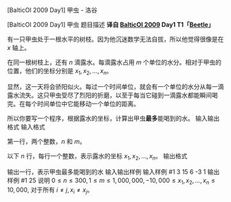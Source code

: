 



[BalticOI 2009 Day1] 甲虫 - 洛谷














[BalticOI 2009 Day1] 甲虫
题目描述
**译自 [BalticOI 2009](http://www.csc.kth.se/contest/boi/tasks.php) Day1 T1「[Beetle](http://www.csc.kth.se/contest/boi/beetle.pdf)」**

有一只甲虫处于一根水平的树枝。因为他沉迷数学无法自拔，所以他觉得很像是在 $x$ 轴上。

在同一根树枝上，还有 $n$ 滴露水。每滴露水占用 $m$ 个单位的水分。相对于甲虫的位置，他们的坐标分别是 $x_1,x_2,\dots,x_n$。

显然，这一天将会骄阳似火。每过一个时间单位，就会有一个单位的水分从每一滴露水流失。这只甲虫受尽了烈阳的折磨，以至于每当它碰到一滴露水都能瞬间喝完。在每个时间单位中它能移动一个单位的距离。

所以你要写一个程序，根据露水的坐标，计算出甲虫**最多**能喝到的水。
输入输出格式
输入格式

第一行，两个整数，$n$ 和 $m$。

以下 $n$ 行，每行一个整数，表示露水的坐标 $x_1,x_2,\dots,x_n$。
输出格式

输出一行，表示甲虫最多能喝到的水
输入输出样例
输入样例 #1
3 15
6
-3
1
输出样例 #1
25
说明
$0 \le n \le 300,1 \le m \le 1,000,000,-10,000 \le x_1,x_2,\dots,x_n \le 10,000,$ 对于所有 $i \ne j,x_i \ne x_j$。






